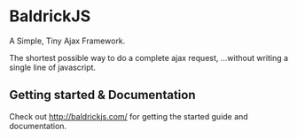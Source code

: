 BaldrickJS
==========

A Simple, Tiny Ajax Framework.

The shortest possible way to do a complete ajax request, …without writing a single line of javascript.

## Getting started & Documentation

Check out <http://baldrickjs.com/> for getting the started guide and documentation.